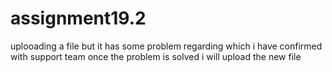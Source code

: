 # assignment19.2
uplooading a file but it has some problem regarding which i have confirmed with support team
once the problem is solved i will upload the new file
